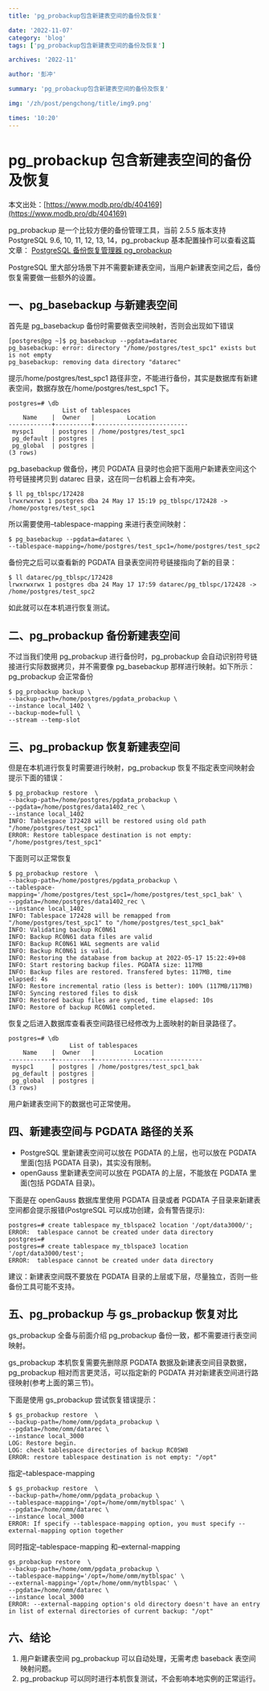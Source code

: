 ```yaml
---
title: 'pg_probackup包含新建表空间的备份及恢复'

date: '2022-11-07'
category: 'blog'
tags: ['pg_probackup包含新建表空间的备份及恢复']

archives: '2022-11'

author: '彭冲'

summary: 'pg_probackup包含新建表空间的备份及恢复'

img: '/zh/post/pengchong/title/img9.png'

times: '10:20'
---
```


# pg_probackup 包含新建表空间的备份及恢复

本文出处：[https://www.modb.pro/db/404169](https://www.modb.pro/db/404169)

pg_probackup 是一个比较方便的备份管理工具，当前 2.5.5 版本支持 PostgreSQL 9.6, 10, 11, 12, 13, 14，pg_probackup 基本配置操作可以查看这篇文章：
[PostgreSQL 备份恢复管理器 pg_probackup](https://www.modb.pro/db/21780)

PostgreSQL 里大部分场景下并不需要新建表空间，当用户新建表空间之后，备份恢复需要做一些额外的设置。

## 一、pg_basebackup 与新建表空间

首先是 pg_basebackup 备份时需要做表空间映射，否则会出现如下错误

```
[postgres@pg ~]$ pg_basebackup --pgdata=datarec
pg_basebackup: error: directory "/home/postgres/test_spc1" exists but is not empty
pg_basebackup: removing data directory "datarec"
```

提示/home/postgres/test_spc1 路径非空，不能进行备份，其实是数据库有新建表空间，数据存放在/home/postgres/test_spc1 下。

```
postgres=# \db
               List of tablespaces
    Name    |  Owner   |         Location
------------+----------+--------------------------
 myspc1     | postgres | /home/postgres/test_spc1
 pg_default | postgres |
 pg_global  | postgres |
(3 rows)
```

pg_basebackup 做备份，拷贝 PGDATA 目录时也会把下面用户新建表空间这个符号链接拷贝到 datarec 目录，这在同一台机器上会有冲突。

```
$ ll pg_tblspc/172428
lrwxrwxrwx 1 postgres dba 24 May 17 15:19 pg_tblspc/172428 -> /home/postgres/test_spc1
```

所以需要使用–tablespace-mapping 来进行表空间映射：

```
$ pg_basebackup --pgdata=datarec \
--tablespace-mapping=/home/postgres/test_spc1=/home/postgres/test_spc2
```

备份完之后可以查看新的 PGDATA 目录表空间符号链接指向了新的目录：

```
$ ll datarec/pg_tblspc/172428
lrwxrwxrwx 1 postgres dba 24 May 17 17:59 datarec/pg_tblspc/172428 -> /home/postgres/test_spc2
```

如此就可以在本机进行恢复测试。

## 二、pg_probackup 备份新建表空间

不过当我们使用 pg_probackup 进行备份时，pg_probackup 会自动识别符号链接进行实际数据拷贝，并不需要像 pg_basebackup 那样进行映射。如下所示：pg_probackup 会正常备份

```
$ pg_probackup backup \
--backup-path=/home/postgres/pgdata_probackup \
--instance local_1402 \
--backup-mode=full \
--stream --temp-slot
```

## 三、pg_probackup 恢复新建表空间

但是在本机进行恢复时需要进行映射，pg_probackup 恢复不指定表空间映射会提示下面的错误：

```
$ pg_probackup restore  \
--backup-path=/home/postgres/pgdata_probackup \
--pgdata=/home/postgres/data1402_rec \
--instance local_1402
INFO: Tablespace 172428 will be restored using old path "/home/postgres/test_spc1"
ERROR: Restore tablespace destination is not empty: "/home/postgres/test_spc1"
```

下面则可以正常恢复

```
$ pg_probackup restore  \
--backup-path=/home/postgres/pgdata_probackup \
--tablespace-mapping='/home/postgres/test_spc1=/home/postgres/test_spc1_bak' \
--pgdata=/home/postgres/data1402_rec \
--instance local_1402
INFO: Tablespace 172428 will be remapped from "/home/postgres/test_spc1" to "/home/postgres/test_spc1_bak"
INFO: Validating backup RC0N61
INFO: Backup RC0N61 data files are valid
INFO: Backup RC0N61 WAL segments are valid
INFO: Backup RC0N61 is valid.
INFO: Restoring the database from backup at 2022-05-17 15:22:49+08
INFO: Start restoring backup files. PGDATA size: 117MB
INFO: Backup files are restored. Transfered bytes: 117MB, time elapsed: 4s
INFO: Restore incremental ratio (less is better): 100% (117MB/117MB)
INFO: Syncing restored files to disk
INFO: Restored backup files are synced, time elapsed: 10s
INFO: Restore of backup RC0N61 completed.
```

恢复之后进入数据库查看表空间路径已经修改为上面映射的新目录路径了。

```
postgres=# \db
                 List of tablespaces
    Name    |  Owner   |           Location
------------+----------+------------------------------
 myspc1     | postgres | /home/postgres/test_spc1_bak
 pg_default | postgres |
 pg_global  | postgres |
(3 rows)
```

用户新建表空间下的数据也可正常使用。

## 四、新建表空间与 PGDATA 路径的关系

- PostgreSQL 里新建表空间可以放在 PGDATA 的上层，也可以放在 PGDATA 里面(包括 PGDATA 目录)，其实没有限制。
- openGauss 里新建表空间可以放在 PGDATA 的上层，不能放在 PGDATA 里面(包括 PGDATA 目录)。

下面是在 openGauss 数据库里使用 PGDATA 目录或者 PGDATA 子目录来新建表空间都会提示报错(PostgreSQL 可以成功创建，会有警告提示):

```
postgres=# create tablespace my_tblspace2 location '/opt/data3000/';
ERROR:  tablespace cannot be created under data directory
postgres=#
postgres=# create tablespace my_tblspace3 location '/opt/data3000/test';
ERROR:  tablespace cannot be created under data directory
```

建议：新建表空间既不要放在 PGDATA 目录的上层或下层，尽量独立，否则一些备份工具可能不支持。

## 五、pg_probackup 与 gs_probackup 恢复对比

gs_probackup 全备与前面介绍 pg_probackup 备份一致，都不需要进行表空间映射。

gs_probackup 本机恢复需要先删除原 PGDATA 数据及新建表空间目录数据，pg_probackup 相对而言更灵活，可以指定新的 PGDATA 并对新建表空间进行路径映射(参考上面的第三节)。

下面是使用 gs_probackup 尝试恢复错误提示：

```
$ gs_probackup restore  \
--backup-path=/home/omm/pgdata_probackup \
--pgdata=/home/omm/datarec \
--instance local_3000
LOG: Restore begin.
LOG: check tablespace directories of backup RC0SW8
ERROR: restore tablespace destination is not empty: "/opt"
```

指定–tablespace-mapping

```
$ gs_probackup restore  \
--backup-path=/home/omm/pgdata_probackup \
--tablespace-mapping='/opt=/home/omm/mytblspac' \
--pgdata=/home/omm/datarec \
--instance local_3000
ERROR: If specify --tablespace-mapping option, you must specify --external-mapping option together
```

同时指定–tablespace-mapping 和–external-mapping

```
gs_probackup restore  \
--backup-path=/home/omm/pgdata_probackup \
--tablespace-mapping='/opt=/home/omm/mytblspac' \
--external-mapping='/opt=/home/omm/mytblspac' \
--pgdata=/home/omm/datarec \
--instance local_3000
ERROR: --external-mapping option's old directory doesn't have an entry in list of external directories of current backup: "/opt"
```

## 六、结论

1. 用户新建表空间 pg_probackup 可以自动处理，无需考虑 baseback 表空间映射问题。
2. pg_probackup 可以同时进行本机恢复测试，不会影响本地实例的正常运行。
